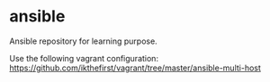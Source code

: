 # ansible
Ansible repository for learning purpose.  
  
Use the following vagrant configuration: https://github.com/ikthefirst/vagrant/tree/master/ansible-multi-host